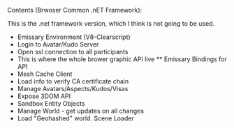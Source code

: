 ﻿Contents (Brwoser Common .nET Framework):

This is the .net framework version, which I think is not going to be used.

 * Emissary Environment (V8-Clearscript)
 * Login to Avatar/Kudo Server
 * Open ssl connection to all participants
 * This is where the whole brower graphic API live
 ** Emissary Bindings for API
 * Mesh Cache Client
 * Load info to verify CA certificate chain
 * Manage Avatars/Aspects/Kudos/Visas
 * Expose 3DOM API
 * Sandbox Entity Objects
 * Manage World - get updates on all changes
 * Load "Geohashed" world.   Scene Loader